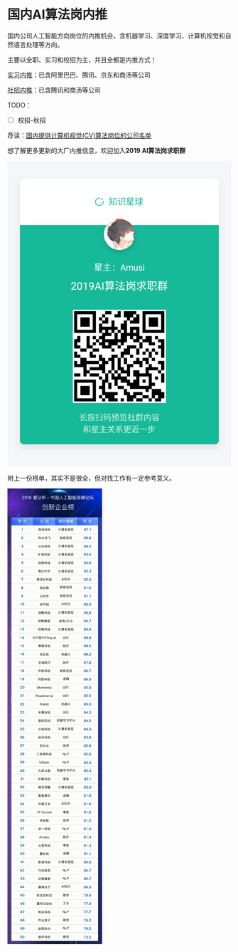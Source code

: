 # 国内AI算法岗内推
国内公司人工智能方向岗位的内推机会，含机器学习、深度学习、计算机视觉和自然语言处理等方向。

主要以全职、实习和校招为主，并且全都是内推方式！

[实习内推](实习/README.md)：已含阿里巴巴、腾讯、京东和商汤等公司

[社招内推](社招/README.md)：已含腾讯和商汤等公司

TODO：

- [ ] 校招-秋招

荐读：[国内提供计算机视觉(CV)算法岗位的公司名单](https://github.com/amusi/CV-Jobs)

想了解更多更新的大厂内推信息，欢迎加入**2019 AI算法岗求职群**

![](img/2019AI算法岗求职群.png)

附上一份榜单，其实不是很全，但对找工作有一定参考意义。

![2018爱分析·中国人工智能创新企业榜](img/2018爱分析·中国人工智能创新企业榜.jpg)